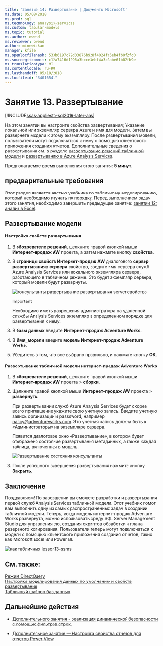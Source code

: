 ```yaml
---
title: 'Занятие 14: Развертывание | Документы Microsoft'
ms.date: 05/08/2018
ms.prod: sql
ms.technology: analysis-services
ms.custom: tabular-models
ms.topic: tutorial
ms.author: owend
ms.reviewer: owend
author: minewiskan
manager: kfile
ms.openlocfilehash: 533b6197c72d03876b928f4024fc5eb4fb0f2fc0
ms.sourcegitcommit: c12a7416d1996a3bcce3ebf4a3c9abe61b02fb9e
ms.translationtype: MT
ms.contentlocale: ru-RU
ms.lasthandoff: 05/10/2018
ms.locfileid: "34016541"
---
```

# <a name="lesson-13-deploy"></a>Занятие 13. Развертывание
[!INCLUDE[ssas-appliesto-sql2016-later-aas](../includes/ssas-appliesto-sql2016-later-aas.md)]

На этом занятии вы настроите свойства развертывания; Указание локальной или экземпляр сервера Azure и имя для модели. Затем вы развернете модели к этому экземпляру. После развертывания модели, пользователи могут подключаться к нему с помощью клиентского приложения создания отчетов. Дополнительные сведения о развертывании см. в разделе [развертывание решений табличной модели](../analysis-services/tabular-models/tabular-model-solution-deployment-ssas-tabular.md) и [развертыванию в Azure Analysis Services](https://docs.microsoft.com/azure/analysis-services/analysis-services-deploy).  
  
Предполагаемое время выполнения этого занятия: **5 минут**.  
  
## <a name="prerequisites"></a>предварительные требования  
Этот раздел является частью учебника по табличному моделированию, который необходимо изучать по порядку. Перед выполнением задач этого занятия, необходимо завершить предыдущее занятие: [занятии 12: анализ в Excel](../analysis-services/lesson-12-analyze-in-excel.md).  
  
## <a name="deploy-the-model"></a>Развертывание модели  
  
#### <a name="to-configure-deployment-properties"></a>Настройка свойств развертывания  
  
1.  В **обозревателе решений**, щелкните правой кнопкой мыши **Интернет-продаж AW** проекта, а затем нажмите кнопку **свойства**.  
  
2.  В **страницы свойств Интернет-продаж AW** диалогового **сервер развертывания**в **сервера** свойство, введите имя сервера служб Azure Analysis Services или локального экземпляра сервера, работающего в табличном режиме. Это будет экземпляр сервера, который модели будут развернуты.  

    ![консультанты развертывание развертывания server свойство](../analysis-services/media/aas-deploy-deployment-server-property.png)
 
    > [!IMPORTANT]  
    > Необходимо иметь разрешения администратора на удаленной службы Analysis Services экземпляр в определенном порядке для развертывания к нему.  
  
3.  В **базы данных** введите **Интернет-продаж Adventure Works**.  
  
4.  В **Имя_модели** введите **модель Интернет-продаж Adventure Works**.  
  
5.  Убедитесь в том, что все выбрано правильно, и нажмите кнопку **ОК**.  
  
#### <a name="to-deploy-the-adventure-works-internet-sales-tabular-model"></a>Развертывание табличной модели интернет-продаж Adventure Works  
  
1.  В **обозревателе решений**, щелкните правой кнопкой мыши **Интернет-продаж AW** проекта > **сборки**.  

2.  Щелкните правой кнопкой мыши **Интернет-продаж AW** проекта > **развернуть**.

    При развертывании служб Azure Analysis Services будет скорее всего приглашение укажите свою учетную запись. Введите учетную запись организации и passsword, например nancy@adventureworks.com. Это учетная запись должна быть в «Администраторы» на экземпляре сервера.
  
    Появится диалоговое окно «Развертывание», в котором будет отображено состояние развертывания метаданных, а также каждая таблица, включенная в модель.  
    
    ![Развертывание состояния консультанты](../analysis-services/media/aas-deploy-status.png)
  
3. После успешного завершения развертывания нажмите кнопку **Закрыть**.  
  
## <a name="conclusion"></a>Заключение  
Поздравляем! По завершении вы сможете разработки и развертывания первой служб Analysis Services табличной модели. Этот учебник помог вам выполнить одну из самых распространенных задач в создании табличной модели. Теперь, когда модель интернет-продаж Adventure Works развернута, можно использовать среду SQL Server Management Studio для управления ею, создания скриптов обработки и плана резервного копирования. Пользователи теперь могут подключаться к модели с помощью клиентского приложения создания отчетов, таких как Microsoft Excel или Power BI.  

![как табличных lesson13-ssms](../analysis-services/media/as-tabular-lesson13-ssms.png)
  
  
## <a name="see-also"></a>См. также:  
[Режим DirectQuery](../analysis-services/tabular-models/directquery-mode-ssas-tabular.md)  
[Настройка моделирования данных по умолчанию и свойств развертывания](../analysis-services/tabular-models/configure-default-data-modeling-and-deployment-properties-ssas-tabular.md)  
[Табличный шаблон баз данных](../analysis-services/tabular-models/tabular-model-databases-ssas-tabular.md)  
  
  
  ## <a name="whats-next"></a>Дальнейшие действия
*  [Дополнительного занятия - реализация динамической безопасности с помощью фильтров строк](../analysis-services/supplemental-lesson-implement-dynamic-security-by-using-row-filters.md).

*  [Дополнительное занятие — Настройка свойства отчетов для отчетов Power View](../analysis-services/supplemental-lesson-configure-reporting-properties-for-power-view-reports.md).
